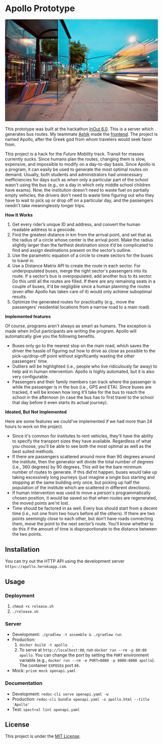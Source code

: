 # Apollo Prototype

![Bus](bus.jpg)

This prototype was built at the hackathon [InOut 6.0](https://hackinout.co/). This is a server which generates bus routes. My teammate [Ashik](https://github.com/ashikmeerankutty/apollo) made the [frontend](https://apollo-project.surge.sh/). The project is named Apollo, after the Greek god from whom travelers would seek favor from.

This project is a hack for the _Future Mobility_ track. Transit for masses currently sucks. Since humans plan the routes, changing them is slow, expensive, and impossible to modify on a day-to-day basis. Since Apollo is a program, it can easily be used to generate the most optimal routes on demand. Usually, both students and administrators had unnecessary inefficiencies for days such as when only a particular part of the school wasn't using the bus (e.g., on a day in which only middle school children have exams). Now, the institution doesn't need to waste fuel on partially empty vehicles, the drivers don't need to waste time figuring out who they have to wait to pick up or drop off on a particular day, and the passengers needn't take meaninglessly longer trips.

**How It Works**

1. Get every rider’s unique ID and address, and convert the human readable address to a geocode.
2. Find the greatest distance in km from the arrival point, and set that as the radius of a circle whose center is the arrival point. Make the radius slightly larger than the farthest destination since it’d be complicated to find and assign destinations present on the sector’s outline.
3. Use the parametric equation of a circle to create sectors for the buses to travel in.
4. Use a Distance Matrix API to create the route in each sector. For underpopulated buses, merge the right sector's passengers into its route. If a sector’s bus is overpopulated, add another bus to its sector. Do this until all the routes are filled. If there are any remaining seats in a couple of buses, it'd be negligible since a human planning the routes (even after Apollo has taken care of it) would only achieve suboptimal results.
5. Optimize the generated routes for practicality (e.g., move the passengers' residential locations from a narrow road to a main road).

**Implemented features**

Of course, programs aren't always as smart as humans. The exception is made when InOut participants are writing the program. Apollo will automatically give you the following benefits.
- Buses only go to the nearest stop on the main road, which saves the driver the hassle of figuring out how to drive as close as possible to the pick-up/drop-off point without significantly wasting the other passengers' time.
- Outliers will be highlighted (i.e., people who live ridiculously far away) to help aid in human intervention. Apollo is highly automated, but it is also very configurable.
- Passengers and their family members can track where the passenger is while the passenger is in the bus (i.e., GPS and ETA). Since buses are tracked, it will be known how long it’ll take for the bus to reach the school in the afternoon (in case the bus has to first travel to the school that day before it even starts its actual journey).

**Ideated, But Not Implemented**

Here are some features we could've implemented if we had more than 24 hours to work on the project.
- Since it's common for institutes to rent vehicles, they'll have the ability to specify the transport sizes they have available. Regardless of what you choose, you'll be able to see both the most optimal as well as the best suited methods.
- If there are passengers scattered around more than 90 degrees around the institute, then the generator will divide the total number of degrees (i.e., 360 degrees) by 90 degrees. This will be the bare minimum number of routes to generate. If this did'nt happen, buses would take up taking excessively long journeys (just imagine a single bus starting and stopping at the same building only once, but picking up half the population of the institute which are scattered in different directions).
- If human intervention was used to move a person's programmatically chosen position, it would be saved so that when routes are regenerated, the moved points are'nt lost.
- Time should be factored in as well. Every bus should start from a decent time (i.e., not one from two hours before all the others). If there are two points seemingly close to each other, but don’t have roads connecting them, move the point to the next sector’s route. You’ll know whether to do this if the amount of time is disproportionate to the distance between the two points.

## Installation

You can try out the HTTP API using the development server `https://apollo.herokuapp.com`.

## Usage

### Deployment

1. `chmod +x release.sh`
1. `./release.sh`

### Server

- Development: `./gradlew -t assemble & ./gradlew run`
- Production: 
    1. `docker build -t apollo  .`
    1. To serve at `http://localhost:80`, run `docker run --rm -p 80:80 apollo`. You can change the port by setting the `PORT` environment variable (e.g., `docker run --rm -e PORT=8080 -p 8080:8080 apollo`). The container `EXPOSE`s port `80`.
- Mock: `prism mock openapi.yaml`
  
### Documentation  
    
- Development: `redoc-cli serve openapi.yaml -w`
- Production: `redoc-cli bundle openapi.yaml -o apollo.html --title 'Apollo'`
- Test: `spectral lint openapi.yaml`

## License

This project is under the [MIT License](LICENSE).